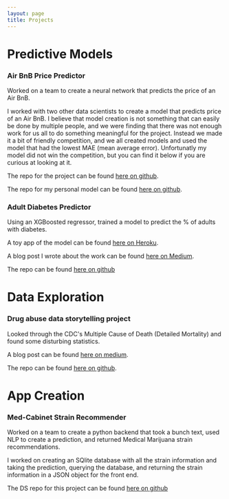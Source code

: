 ```yaml
---
layout: page
title: Projects
---
```


# Predictive Models

### Air BnB Price Predictor

Worked on a team to create a neural network that predicts the price of an Air BnB.

I worked with two other data scientists to create a model that predicts price of an Air BnB. I believe that model creation is not something that can easily be done by multiple people, and we were finding that there was not enough work for us all to do something meaningful for the project. Instead we made it a bit of friendly competition, and we all created models and used the model that had the lowest MAE (mean average error). Unfortunatly my model did not win the competition, but you can find it below if you are curious at looking at it.

The repo for the project can be found [here on github](https://github.com/AirBnB-dream-team/DS).

The repo for my personal model can be found [here on github](https://github.com/Phatdeluxe/Unit_4_build_week).

### Adult Diabetes Predictor

Using an XGBoosted regressor, trained a model to predict the % of adults with diabetes.

A toy app of the model can be found [here on Heroku](http://adult-diabetes-predictor.herokuapp.com/).

A blog post I wrote about the work can be found [here on Medium](https://medium.com/@ethan.skamarock/can-changes-be-made-to-reduce-diabetes-26e9237a7673?source=friends_link&sk=e1b5a6c2a42e4362dbc5a3d9d69e6ade).

The repo can be found [here on github](https://github.com/Phatdeluxe/adult_diabetes_prediction)

# Data Exploration

### Drug abuse data storytelling project

Looked through the CDC's Multiple Cause of Death (Detailed Mortality) and found some disturbing statistics.

A blog post can be found [here on medium](https://medium.com/@ethan.skamarock/will-there-ever-be-change-to-this-epidemic-3c4ae69a30ba).

The repo can be found [here on github](https://github.com/Phatdeluxe/Portfolio-Projects/blob/master/Portfolio_project_OD_deaths.ipynb/).

# App Creation

### Med-Cabinet Strain Recommender

Worked on a team to create a python backend that took a bunch text, used NLP to create a prediction, and returned Medical Marijuana strain recommendations.

I worked on creating an SQlite database with all the strain information and taking the prediction, querying the database, and returning the strain information in a JSON object for the front end.

The DS repo for this project can be found [here on github](https://github.com/build-med-cabinet-3/Machine-learning)

